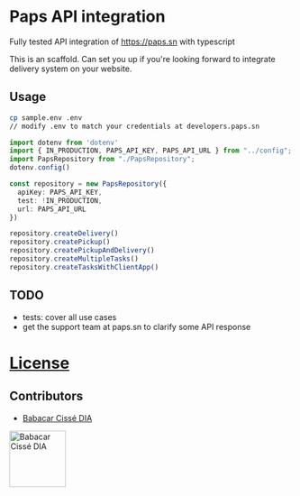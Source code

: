 # Paps API integration
Fully tested API integration of https://paps.sn with typescript

This is an scaffold. Can set you up if you're looking forward to integrate delivery system on your website.

## Usage
```bash
cp sample.env .env
// modify .env to match your credentials at developers.paps.sn
```

```typescript
import dotenv from 'dotenv'
import { IN_PRODUCTION, PAPS_API_KEY, PAPS_API_URL } from "../config";
import PapsRepository from "./PapsRepository";
dotenv.config()

const repository = new PapsRepository({
  apiKey: PAPS_API_KEY,
  test: !IN_PRODUCTION,
  url: PAPS_API_URL
})

repository.createDelivery()
repository.createPickup()
repository.createPickupAndDelivery()
repository.createMultipleTasks()
repository.createTasksWithClientApp()

```

## TODO
- tests: cover all use cases
- get the support team at paps.sn to clarify some API response

# [License](LICENSE)

## Contributors
- <a href="https://babacar-cisse-dia.com" alt="Babacar Cissé DIA">Babacar Cissé DIA</a>

<img alt="Babacar Cissé DIA" src="https://github.com/bcdbuddy.png" width="100" height="100"/>
